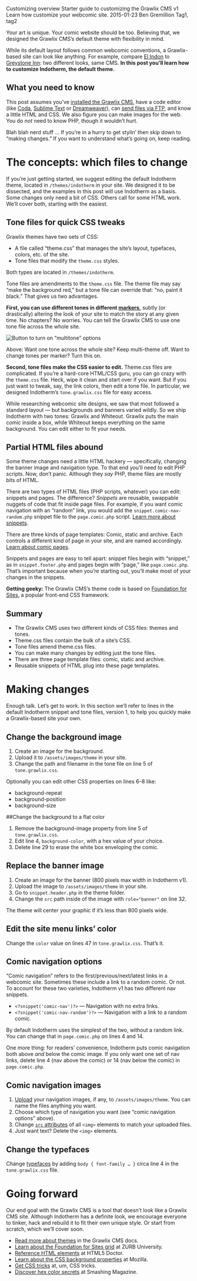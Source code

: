 Customizing overview
Starter guide to customizing the Grawlix CMS v1
Learn how customize your webcomic site.
2015-01-23
Ben Gremillion
Tag1, tag2

Your art is unique. Your comic website should be too. Believing that, we designed the Grawlix CMS’s default theme with flexibility in mind. 

While its default layout follows common webcomic conventions, a Grawlix-based site can look like anything. For example, compare [El Indon](http://el-indon.com) to [Greystone Inn](http://greystoneinn.net): two different looks, same CMS. **In this post you’ll learn how to customize Indotherm, the default theme.**

## What you need to know

This post assumes you’ve [installed the Grawlix CMS](./firstrun), have a code editor (like [Coda](http://panic.com/coda/), [Sublime Text](http://www.sublimetext.com) or [Dreamweaver](http://www.adobe.com/products/dreamweaver.html)), can [send files via FTP](./ftp), and know a little HTML and CSS. We also figure you can make images for the web. You do *not* need to know PHP, though it wouldn’t hurt.

Blah blah nerd stuff … If you’re in a hurry to get stylin’ then skip down to “making changes.” If you want to understand what’s going on, keep reading.

# The concepts: which files to change

If you’re just getting started, we suggest editing the default Indotherm theme, located in `/themes/indotherm` in your site. We designed it to be dissected, and the examples in this post will use Indotherm as a basis. Some changes only need a bit of CSS. Others call for some HTML work. We’ll cover both, starting with the easiest.


## Tone files for quick CSS tweaks

Grawlix themes have two sets of CSS:

* A file called “theme.css” that manages the site’s layout, typefaces, colors, etc. of the site.
* Tone files that modify the `theme.css` styles.

Both types are located in `/themes/indotherm`.

Tone files are amendments to the `theme.css` file. The theme file may say “make the background red,” but a tone file can override that: “no, paint it black.” That gives us two advantages. 

**First, you can use different tones in different [markers](./markers),** subtly (or drastically) altering the look of your site to match the story at any given time. No chapters? No worries. You can tell the Grawlix CMS to use one tone file across the whole site.

![Button to turn on “multitone” options](/docs_content/1/content/turn-on-multi-theme.png)

Above: Want one tone across the whole site? Keep multi-theme off. Want to change tones per marker? Turn this on.

**Second, tone files make the CSS easier to edit.** Theme.css files are complicated. If you’re a hard-core HTML/CSS guru, you can go crazy with the `theme.css` file. Heck, wipe it clean and start over if you want. But if you just want to tweak, say, the link colors, then edit a tone file. In particular, we designed Indotherm’s `tone.grawlix.css` file for easy access.

While researching webcomic site designs, we saw that most followed a standard layout — but backgrounds and banners varied wildly. So we ship Indotherm with two tones: Grawlix and Whiteout. Grawlix puts the main comic inside a box, while Whiteout keeps everything on the same background. You can edit either to fit your needs.


## Partial HTML files abound

Some theme changes need a little HTML hackery — specifically, changing the banner image and navigation type. To that end you’ll need to edit PHP scripts. Now, don’t panic. Although they *say* PHP, theme files are mostly bits of HTML. 

There are two types of HTML files (PHP scripts, whatever) you can edit: snippets and pages. The difference? *Snippets* are reusable, swappable nuggets of code that fit inside page files. For example, if you want comic navigation with an “random” link, you would add the `snippet.comic-nav-random.php` snippet file to the `page.comic.php` script. [Learn more about snippets](./snippets).

There are three kinds of page templates: Comic, static and archive. Each controls a different kind of page in your site, and are named accordingly. [Learn about comic pages](./comic-pages). 

Snippets and pages are easy to tell apart: snippet files begin with “snippet,” as in `snippet.footer.php` and pages begin with “page,” like `page.comic.php`. That’s important because when you’re starting out, you’ll make most of your changes in the snippets.

**Getting geeky:** The Grawlix CMS’s theme code is based on [Foundation for Sites](http://foundation.zurb.com), a popular front-end CSS framework.

## Summary

- The Grawlix CMS uses two different kinds of CSS files: themes and tones.
- Theme.css files contain the bulk of a site’s CSS.
- Tone files amend theme.css files.
- You can make many changes by editing just the tone files.
- There are three page template files: comic, static and archive.
- Reusable snippets of HTML plug into these page templates.

# Making changes

Enough talk. Let’s get to work. In this section we’ll refer to lines in the default Indotherm snippet and tone files, version 1, to help you quickly make a Grawlix-based site your own.


## Change the background image

1. Create an image for the background.
2. Upload it to `/assets/images/theme` in your site.
3. Change the path and filename in the tone file on line 5 of `tone.grawlix.css`.

Optionally you can edit other CSS properties on lines 6–8 like:

- background-repeat
- background-position
- background-size

##Change the background to a flat color

1. Remove the background-image property from line 5 of `tone.grawlix.css`.
2. Edit line 4, `background-color`, with a hex value of your choice.
3. Delete line 29 to erase the white box enveloping the comic.

## Replace the banner image

1. Create an image for the banner (800 pixels max width in Indotherm v1).
2. Upload the image to `/assets/images/theme` in your site.
3. Go to `snippet.header.php` in the theme folder.
4. Change the `src` path inside of the image with `role="banner"` on line 32.

The theme will center your graphic if it’s less than 800 pixels wide.


## Edit the site menu links’ color

Change the `color` value on lines 47 in `tone.grawlix.css`. That’s it.


## Comic navigation options

“Comic navigation” refers to the first/previous/next/latest links in a webcomic site. Sometimes these include a link to a random comic. Or not. To account for these two varieties, Indotherm v1 has two different nav snippets. 

* `<?snippet('comic-nav')?>` — Navigation with no extra links.
* `<?snippet('comic-nav-random')?>` — Navigation with a link to a random comic.

By default Indotherm uses the simplest of the two, without a random link. You can change that in `page.comic.php` on lines 4 and 14.

One more thing: for readers’ convenience, Indotherm puts comic navigation both above *and* below the comic image. If you only want one set of nav links, delete line 4 (nav above the comic) or 14 (nav below the comic) in `page.comic.php`.


## Comic navigation images

1. [Upload](./ftp) your navigation images, if any, to `/assets/images/theme`. You can name the files anything you want.
2. Choose which type of navigation you want (see “comic navigation options” above).
3. Change [`src` attributes](http://www.quackit.com/html_5/tags/html_img_tag.cfm) of all `<img>` elements to match your uploaded files.
4. Just want text? Delete the `<img>` elements.


## Change the typefaces

Change [typefaces](http://www.w3schools.com/cssref/pr_font_font-family.asp) by adding `body { font-family … }` circa line 4 in the `tone.grawlix.css` file.


# Going forward

Our end goal with the Grawlix CMS is a tool that doesn’t look like a Grawlix CMS site. Although Indotherm has a definite look, we encourage everyone to tinker, hack and rebuild it to fit their own unique style. Or start from scratch, which we’ll cover soon.

- [Read more about themes](./themes) in the Grawlix CMS docs.
- [Learn about the Foundation for Sites grid](http://zurb.com/university/lessons/using-small-medium-and-large-in-a-foundation-for-sites-grid) at ZURB University.
- [Reference HTML elements](http://html5doctor.com/element-index/) at HTML5 Doctor.
- [Learn about the CSS background properties](https://developer.mozilla.org/en-US/docs/Web/CSS/background) at Mozilla.
- [Get CSS tricks](https://css-tricks.com/snippets/css/) at, um, CSS tricks.
- [Discover hex color secrets](http://www.smashingmagazine.com/2012/10/04/the-code-side-of-color/) at Smashing Magazine.

